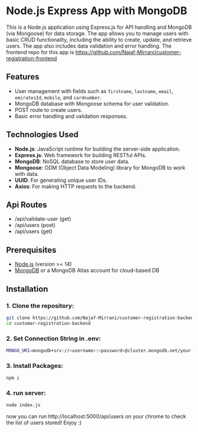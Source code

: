 # Node.js Express App with MongoDB

This is a Node.js application using Express.js for API handling and MongoDB (via Mongoose) for data storage. The app allows you to manage users with basic CRUD functionality, including the ability to create, update, and retrieve users. The app also includes data validation and error handling. The frontend repo for this app is https://github.com/Najaf-Mirrani/customer-registration-frontend

## Features
- User management with fields such as `firstname`, `lastname`, `email`, `emiratesId`, `mobile`, and `cardnumber`.
- MongoDB database with Mongoose schema for user validation.
- POST route to create users.
- Basic error handling and validation responses.

## Technologies Used
- **Node.js**: JavaScript runtime for building the server-side application.
- **Express.js**: Web framework for building RESTful APIs.
- **MongoDB**: NoSQL database to store user data.
- **Mongoose**: ODM (Object Data Modeling) library for MongoDB to work with data.
- **UUID**: For generating unique user IDs.
- **Axios**: For making HTTP requests to the backend.

## Api Routes
- /api/validate-user (get)
- /api/users (post)
- /api/users (get)

## Prerequisites
- [Node.js](https://nodejs.org/) (version >= 14)
- [MongoDB](https://www.mongodb.com/try/download/community) or a MongoDB Atlas account for cloud-based DB

## Installation
### 1. Clone the repository:

```bash
git clone https://github.com/Najaf-Mirrani/customer-registration-backend.git
cd customer-registration-backend
```

### 2. Set Connection String in .env:
```bash
MONGO_URI=mongodb+srv://<username>:<password>@cluster.mongodb.net/your-database-name?retryWrites=true&w=majority
```

### 3. Install Packages:
```bash
npm i
```

### 4. run server:
```bash
node index.js
```

now you can run http://localhost:5000/api/users on your chrome to check the list of users stored! Enjoy :)
